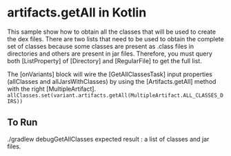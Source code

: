 # artifacts.getAll in Kotlin
This sample show how to obtain all the classes that will be used to create the dex files.
There are two lists that need to be used to obtain the complete set of classes because some
classes are present as .class files in directories and others are present in jar files.
Therefore, you must query both [ListProperty] of [Directory] and [RegularFile] to get the full list.

The [onVariants] block will wire the [GetAllClassesTask] input properties (allClasses and allJarsWithClasses)
by using the [Artifacts.getAll] method with the right [MultipleArtifact].
`allClasses.set(variant.artifacts.getAll(MultipleArtifact.ALL_CLASSES_DIRS))`
## To Run
./gradlew debugGetAllClasses
expected result : a list of classes and jar files.